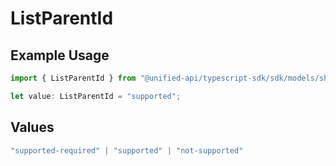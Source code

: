 # ListParentId

## Example Usage

```typescript
import { ListParentId } from "@unified-api/typescript-sdk/sdk/models/shared";

let value: ListParentId = "supported";
```

## Values

```typescript
"supported-required" | "supported" | "not-supported"
```